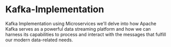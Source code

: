 # Kafka-Implementation
Kafka Implementation using Microservices
we'll delve into how Apache Kafka serves as a powerful data streaming platform and how we can harness its capabilities to process and interact with the messages that fulfill our modern data-related needs.


